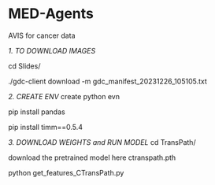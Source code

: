 # MED-Agents
AVIS for cancer data


_1. TO DOWNLOAD IMAGES_

cd Slides/

 ./gdc-client download -m gdc_manifest_20231226_105105.txt

_2. CREATE ENV_
create python evn

pip install pandas

pip install timm==0.5.4

_3. DOWNLOAD WEIGHTS and RUN MODEL_
cd TransPath/

download the pretrained model here ctranspath.pth

python get_features_CTransPath.py
